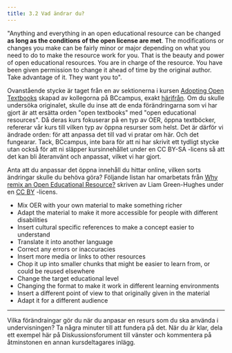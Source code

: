```yaml
---
title: 3.2 Vad ändrar du?
---
```


"Anything and everything in an open educational resource can be changed **as long as the conditions of the open license are met**. The modifications or changes you make can be fairly minor or major depending on what you need to do to make the resource work for you. That is the beauty and power of open educational resources. You are in charge of the resource. You have been given permission to change it ahead of time by the original author. Take advantage of it. They want you to".

Ovanstående stycke är taget från en av sektionerna i kursen [Adopting Open Textbooks][1] skapad av kollegorna på BCcampus, exakt  [härifrån][2]. Om du skulle undersöka originalet, skulle du inse att de enda förändringarna som vi har gjort är att ersätta orden  "open textbooks" med "open educational resources".  Då deras kurs fokuserar på en typ av OER, öppna textböcker, refererar vår kurs till vilken typ av öppna resurser som helst. Det är därför vi ändrade orden: för att anpassa det till vad vi pratar om här. Och det fungearar. Tack, BCcampus, inte bara för att ni har skrivit ett tydligt stycke utan också för att ni släpper kursinnehållet under en CC BY-SA -licens så att det kan bli återanvänt och anpassat, vilket vi har gjort. 

Anta att du anpassar det öppna innehåll du hittar online, vilken sorts ändringar skulle du behöva göra? Följande listan har omarbetats från [Why remix an Open Educational Resource?][3] skriven av Liam Green-Hughes under en [CC BY][4] -licens.

 - Mix OER with your own material to make something richer
 - Adapt the material to make it more accessible for people with
   different disabilities
 - Insert cultural specific references to make a concept easier to
   understand
 - Translate it into another language
 - Correct any errors or inaccuracies
 - Insert more media or links to other resources
 - Chop it up	into smaller chunks that might be easier to learn from, or
   could be reused elsewhere
 - Change the target educational level
 - Changing the format to make it work in different learning
   environments
 - Insert a different point of view to that originally given in the
   material
 - Adapt it for a different audience


----------
Vilka förändraingar gör du när du anpasar en resurs som du ska använda i undervisningen? Ta några minuter till att fundera på det. När du är klar, dela ett exempel här på Diskussionsforument till vänster och kommentera på åtminstonen en annan kursdeltagares inlägg. 

  [1]: https://courses.p2pu.org/en/courses/2675/adopting-open-textbooks/
  [2]: https://courses.p2pu.org/en/courses/2675/content/5845/
  [3]: http://www.olnet.org/node/68
  [4]: http://creativecommons.org/licenses/by/2.0/uk/
